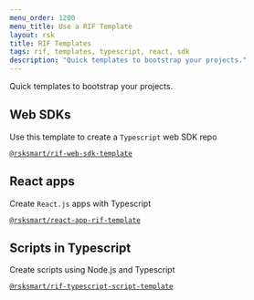 ```yaml
---
menu_order: 1200
menu_title: Use a RIF Template
layout: rsk
title: RIF Templates
tags: rif, templates, typescript, react, sdk
description: "Quick templates to bootstrap your projects."
---
```


Quick templates to bootstrap your projects.

## Web SDKs

Use this template to create a `Typescript` web SDK repo

[`@rsksmart/rif-web-sdk-template`](https://github.com/rsksmart/rif-web-sdk-template)

## React apps

Create `React.js` apps with Typescript

[`@rsksmart/react-app-rif-template`](https://github.com/rsksmart/react-app-rif-template)

## Scripts in Typescript

Create scripts using Node.js and Typescript

[`@rsksmart/rif-typescript-script-template`](https://github.com/rsksmart/rif-typescript-script-template)
